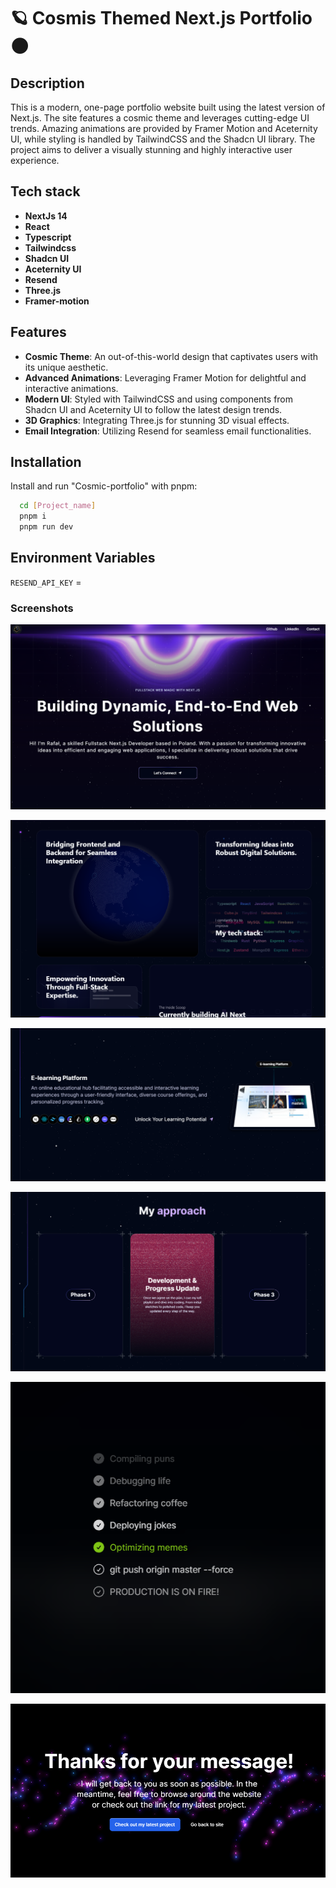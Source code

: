# 🪐 Cosmis Themed Next.js Portfolio 🌑

## Description
This is a modern, one-page portfolio website built using the latest version of Next.js. The site features a cosmic theme and leverages cutting-edge UI trends. Amazing animations are provided by Framer Motion and Aceternity UI, while styling is handled by TailwindCSS and the Shadcn UI library. The project aims to deliver a visually stunning and highly interactive user experience.

## Tech stack

- **NextJs 14**
- **React**
- **Typescript**
- **Tailwindcss**
- **Shadcn UI**
- **Aceternity UI**
- **Resend**
- **Three.js**
- **Framer-motion**

## Features

- **Cosmic Theme**: An out-of-this-world design that captivates users with its unique aesthetic.
- **Advanced Animations**: Leveraging Framer Motion for delightful and interactive animations.
- **Modern UI**: Styled with TailwindCSS and using components from Shadcn UI and Aceternity UI to follow the latest design trends.
- **3D Graphics**: Integrating Three.js for stunning 3D visual effects.
- **Email Integration**: Utilizing Resend for seamless email functionalities.

## Installation

Install and run "Cosmic-portfolio" with pnpm:

```bash
  cd [Project_name]
  pnpm i
  pnpm run dev
```

## Environment Variables

`RESEND_API_KEY` =


### Screenshots

![App Screenshot](https://raw.githubusercontent.com/RiP3rQ/Portfolio-Next-v3/main/public/screens/1.png?token=GHSAT0AAAAAACPABZMBNTL3DSXL2GPNVKXGZUFZLHQ)

![App Screenshot](https://raw.githubusercontent.com/RiP3rQ/Portfolio-Next-v3/main/public/screens/2.png?token=GHSAT0AAAAAACPABZMACI7XM6CLOQ77GBLEZUFZLXQ)

![App Screenshot](https://raw.githubusercontent.com/RiP3rQ/Portfolio-Next-v3/main/public/screens/3.png?token=GHSAT0AAAAAACPABZMB3GLHXLTUDNH56A7WZUFZLZA)

![App Screenshot](https://raw.githubusercontent.com/RiP3rQ/Portfolio-Next-v3/main/public/screens/4.png?token=GHSAT0AAAAAACPABZMADNOZWIY7WKV7IY44ZUFZL2Q)

![App Screenshot](https://raw.githubusercontent.com/RiP3rQ/Portfolio-Next-v3/main/public/screens/5.png?token=GHSAT0AAAAAACPABZMBBUK4A5KMWA2R4QYCZUFZL5Q)

![App Screenshot](https://raw.githubusercontent.com/RiP3rQ/Portfolio-Next-v3/main/public/screens/6.png?token=GHSAT0AAAAAACPABZMATOETT72EIOZSUEUOZUFZL6Q)

